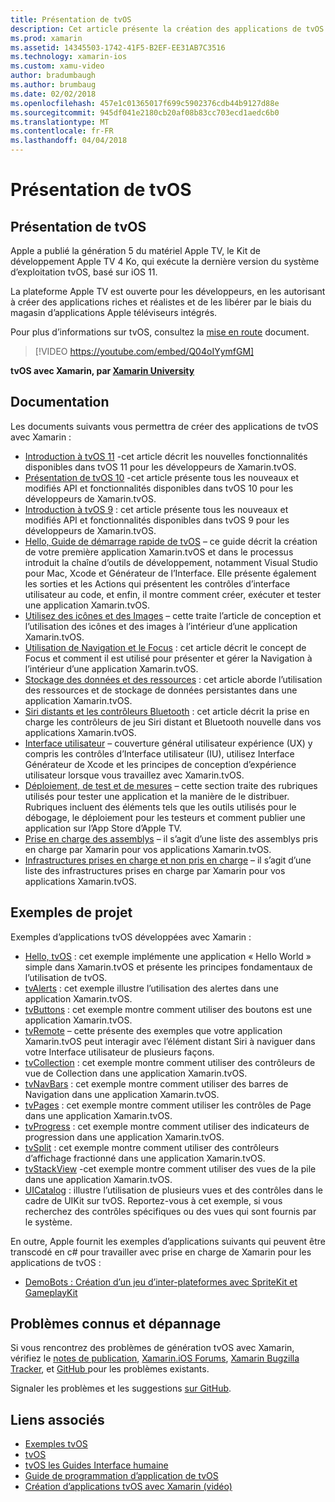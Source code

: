 ```yaml
---
title: Présentation de tvOS
description: Cet article présente la création des applications de tvOS avec Xamarin.
ms.prod: xamarin
ms.assetid: 14345503-1742-41F5-B2EF-EE31AB7C3516
ms.technology: xamarin-ios
ms.custom: xamu-video
author: bradumbaugh
ms.author: brumbaug
ms.date: 02/02/2018
ms.openlocfilehash: 457e1c01365017f699c5902376cdb44b9127d88e
ms.sourcegitcommit: 945df041e2180cb20af08b83cc703ecd1aedc6b0
ms.translationtype: MT
ms.contentlocale: fr-FR
ms.lasthandoff: 04/04/2018
---
```

# <a name="introduction-to-tvos"></a>Présentation de tvOS

## <a name="introducing-tvos"></a>Présentation de tvOS

Apple a publié la génération 5 du matériel Apple TV, le Kit de développement Apple TV 4 Ko, qui exécute la dernière version du système d’exploitation tvOS, basé sur iOS 11.

La plateforme Apple TV est ouverte pour les développeurs, en les autorisant à créer des applications riches et réalistes et de les libérer par le biais du magasin d’applications Apple téléviseurs intégrés.

Pour plus d’informations sur tvOS, consultez la [mise en route](~/ios/tvos/get-started/index.md) document.

> [!VIDEO https://youtube.com/embed/Q04oIYymfGM]

**tvOS avec Xamarin, par [Xamarin University](https://university.xamarin.com/)**

## <a name="documentation"></a>Documentation

Les documents suivants vous permettra de créer des applications de tvOS avec Xamarin :

- [Introduction à tvOS 11](~/ios/tvos/platform/introduction-to-tvos11.md) -cet article décrit les nouvelles fonctionnalités disponibles dans tvOS 11 pour les développeurs de Xamarin.tvOS.
- [Présentation de tvOS 10](~/ios/tvos/platform/introduction-to-tvos10/index.md) -cet article présente tous les nouveaux et modifiés API et fonctionnalités disponibles dans tvOS 10 pour les développeurs de Xamarin.tvOS.
- [Introduction à tvOS 9](~/ios/tvos/platform/tvos9.md) : cet article présente tous les nouveaux et modifiés API et fonctionnalités disponibles dans tvOS 9 pour les développeurs de Xamarin.tvOS. 
- [Hello, Guide de démarrage rapide de tvOS](~/ios/tvos/get-started/hello-tvos.md) – ce guide décrit la création de votre première application Xamarin.tvOS et dans le processus introduit la chaîne d’outils de développement, notamment Visual Studio pour Mac, Xcode et Générateur de l’Interface. Elle présente également les sorties et les Actions qui présentent les contrôles d’interface utilisateur au code, et enfin, il montre comment créer, exécuter et tester une application Xamarin.tvOS.
- [Utilisez des icônes et des Images](~/ios/tvos/app-fundamentals/icons-images.md) – cette traite l’article de conception et l’utilisation des icônes et des images à l’intérieur d’une application Xamarin.tvOS.
- [Utilisation de Navigation et le Focus](~/ios/tvos/app-fundamentals/navigation-focus.md) : cet article décrit le concept de Focus et comment il est utilisé pour présenter et gérer la Navigation à l’intérieur d’une application Xamarin.tvOS.
- [Stockage des données et des ressources](~/ios/tvos/app-fundamentals/resources-data-storage.md) : cet article aborde l’utilisation des ressources et de stockage de données persistantes dans une application Xamarin.tvOS.
- [Siri distants et les contrôleurs Bluetooth](~/ios/tvos/platform/remote-bluetooth.md) : cet article décrit la prise en charge les contrôleurs de jeu Siri distant et Bluetooth nouvelle dans vos applications Xamarin.tvOS.
- [Interface utilisateur](~/ios/tvos/user-interface/index.md) – couverture général utilisateur expérience (UX) y compris les contrôles d’Interface utilisateur (IU), utilisez Interface Générateur de Xcode et les principes de conception d’expérience utilisateur lorsque vous travaillez avec Xamarin.tvOS.
- [Déploiement, de test et de mesures](~/ios/tvos/deploy-test/index.md) – cette section traite des rubriques utilisés pour tester une application et la manière de le distribuer. Rubriques incluent des éléments tels que les outils utilisés pour le débogage, le déploiement pour les testeurs et comment publier une application sur l’App Store d’Apple TV.
- [Prise en charge des assemblys](~/ios/tvos/internals/assemblies.md) – il s’agit d’une liste des assemblys pris en charge par Xamarin pour vos applications Xamarin.tvOS.
- [Infrastructures prises en charge et non pris en charge](~/ios/tvos/internals/frameworks.md) – il s’agit d’une liste des infrastructures prises en charge par Xamarin pour vos applications Xamarin.tvOS.

## <a name="sample-projects"></a>Exemples de projet

Exemples d’applications tvOS développées avec Xamarin :

- [Hello, tvOS](https://developer.xamarin.com/samples/monotouch/tvos/Hello-tvOS/) : cet exemple implémente une application « Hello World » simple dans Xamarin.tvOS et présente les principes fondamentaux de l’utilisation de tvOS.
- [tvAlerts](https://developer.xamarin.com/samples/monotouch/tvos/tvAlerts/) : cet exemple illustre l’utilisation des alertes dans une application Xamarin.tvOS.
- [tvButtons](https://developer.xamarin.com/samples/monotouch/tvos/tvButtons/) : cet exemple montre comment utiliser des boutons est une application Xamarin.tvOS.
- [tvRemote](https://developer.xamarin.com/samples/monotouch/tvos/tvRemote/) – cette présente des exemples que votre application Xamarin.tvOS peut interagir avec l’élément distant Siri à naviguer dans votre Interface utilisateur de plusieurs façons.
- [tvCollection](https://developer.xamarin.com/samples/monotouch/tvos/tvCollection/) : cet exemple montre comment utiliser des contrôleurs de vue de Collection dans une application Xamarin.tvOS.
- [tvNavBars](https://developer.xamarin.com/samples/monotouch/tvos/tvNavBars/) : cet exemple montre comment utiliser des barres de Navigation dans une application Xamarin.tvOS.
- [tvPages](https://developer.xamarin.com/samples/monotouch/tvos/tvPages/) : cet exemple montre comment utiliser les contrôles de Page dans une application Xamarin.tvOS.
- [tvProgress](https://developer.xamarin.com/samples/monotouch/tvos/tvProgress/) : cet exemple montre comment utiliser des indicateurs de progression dans une application Xamarin.tvOS.
- [tvSplit](https://developer.xamarin.com/samples/monotouch/tvos/tvSplit/) : cet exemple montre comment utiliser des contrôleurs d’affichage fractionné dans une application Xamarin.tvOS.
- [tvStackView](https://developer.xamarin.com/samples/monotouch/tvos/tvStackView/) -cet exemple montre comment utiliser des vues de la pile dans une application Xamarin.tvOS.
- [UICatalog](https://developer.xamarin.com/samples/monotouch/tvos/UICatalog/) : illustre l’utilisation de plusieurs vues et des contrôles dans le cadre de UIKit sur tvOS. Reportez-vous à cet exemple, si vous recherchez des contrôles spécifiques ou des vues qui sont fournis par le système.

En outre, Apple fournit les exemples d’applications suivants qui peuvent être transcodé en c# pour travailler avec prise en charge de Xamarin pour les applications de tvOS :

- [DemoBots : Création d’un jeu d’inter-plateformes avec SpriteKit et GameplayKit](https://developer.apple.com/library/prerelease/tvos/samplecode/DemoBots/)

## <a name="known-issues-and-troubleshooting"></a>Problèmes connus et dépannage

Si vous rencontrez des problèmes de génération tvOS avec Xamarin, vérifiez le [notes de publication](http://releases.xamarin.com/), [Xamarin.iOS Forums](https://forums.xamarin.com/categories/ios), [Xamarin Bugzilla Tracker](https://bugzilla.xamarin.com/query.cgi?product=iOS), et [GitHub ](https://github.com/xamarin/xamarin-macios/issues) pour les problèmes existants. 

Signaler les problèmes et les suggestions [sur GitHub](https://github.com/xamarin/xamarin-macios/issues). 


## <a name="related-links"></a>Liens associés

- [Exemples tvOS](https://developer.xamarin.com/samples/tvos/all/)
- [tvOS](https://developer.apple.com/tvos/)
- [tvOS les Guides Interface humaine](https://developer.apple.com/tvos/human-interface-guidelines/)
- [Guide de programmation d’application de tvOS](https://developer.apple.com/library/prerelease/tvos/documentation/General/Conceptual/AppleTV_PG/)
- [Création d’applications tvOS avec Xamarin (vidéo)](https://university.xamarin.com/lightninglectures/tvos-with-xamarin)

